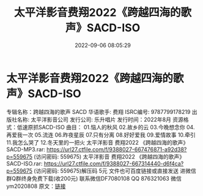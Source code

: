 ﻿---
title: 太平洋影音费翔2022《跨越四海的歌声》SACD-ISO
date: 2022-09-06 08:05:29
categories: 新碟专辑、稀有等精品
tags: 华语中文
---
# 太平洋影音费翔2022《跨越四海的歌声》SACD-ISO

专辑名称：跨越四海的歌声 SACD
华语歌手: 费翔
ISRC编号: 9787799178219
出版社名称: 太平洋影音公司
发行公司: 乐升唱片
发行时间：2022年8月
资源格式：低速原抓SACD-ISO
曲目：
01.恼人的秋风
02.故乡的云
03.今晚想念你
04.再爱我一次
05.流连
06.昨夜星辰
07.只有分离
08.好好爱我
09.爱情故事
10.牵引
11.我怎么哭了
12.冬天里的一把火
太平洋影音 费翔2022 《跨越四海的歌声》SACD-MP3.rar:
https://url27.ctfile.com/f/9388027-667476871-a92d38?p=559675
(访问密码: 559675)
太平洋影音 费翔2022 《跨越四海的歌声》SACD-ISO.rar: https://url27.ctfile.com/f/9388027-667314440-d6f4ca?p=559675
(访问密码: 559675)解压码 5元
文件也可百度链接或直接发送
进微信群Q群终身免费下载(收200元)
联系微信DF7080108 QQ 876321063
微信ym2020808
原文：[链接](https://blog.sina.com.cn/s/blog_1647c7e7601030z9k.html)
